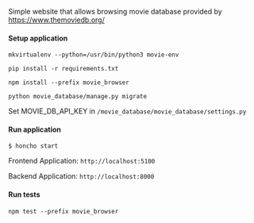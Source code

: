 Simple website that allows browsing movie database provided by https://www.themoviedb.org/

#### Setup application
`mkvirtualenv --python=/usr/bin/python3 movie-env`

`pip install -r requirements.txt`

`npm install --prefix movie_browser`

`python movie_database/manage.py migrate`

Set MOVIE_DB_API_KEY in `/movie_database/movie_database/settings.py`

#### Run application
`$ honcho start`

Frontend Application:
`http://localhost:5100`

Backend Application:
`http://localhost:8000`

#### Run tests
`npm test --prefix movie_browser`
